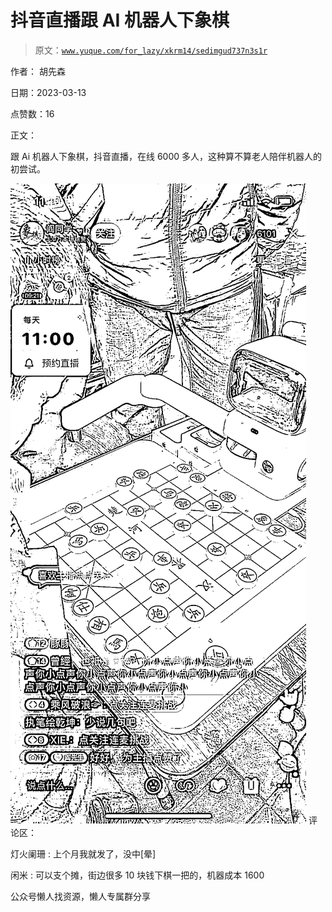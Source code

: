 # 抖音直播跟 AI 机器人下象棋

> 原文：[`www.yuque.com/for_lazy/xkrm14/sedimgud737n3s1r`](https://www.yuque.com/for_lazy/xkrm14/sedimgud737n3s1r)



作者： 胡先森



日期：2023-03-13



点赞数：16

<ne-hole id="u3c080bea" data-lake-id="u3c080bea">

正文：



跟 Ai 机器人下象棋，抖音直播，在线 6000 多人，这种算不算老人陪伴机器人的初尝试。



![](img/a293bc07a07c7590991e691631e25f2c.png)  <ne-hole id="uad1e20ce" data-lake-id="uad1e20ce"><ne-p id="u716a7962" data-lake-id="u716a7962">评论区：



灯火阑珊 : 上个月我就发了，没中[晕]



闲米 : 可以支个摊，街边很多 10 块钱下棋一把的，机器成本 1600

<ne-hole id="u85672962" data-lake-id="u85672962">

公众号懒人找资源，懒人专属群分享

</ne-hole></ne-hole></ne-p></ne-hole>